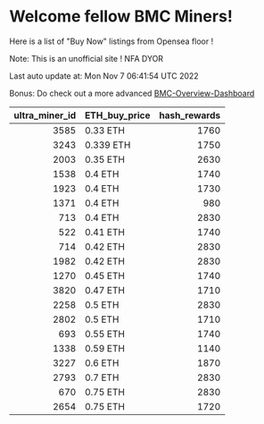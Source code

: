 # Welcome fellow BMC Miners!
Here is a list of "Buy Now" listings from Opensea floor !

Note: This is an unofficial site ! NFA DYOR

Last auto update at: Mon Nov  7 06:41:54 UTC 2022

Bonus: Do check out a more advanced [BMC-Overview-Dashboard](https://dune.com/defifunk/BMC-Overview-Dashboard)


|   ultra_miner_id | ETH_buy_price   |   hash_rewards |
|-----------------:|:----------------|---------------:|
|             3585 | 0.33 ETH        |           1760 |
|             3243 | 0.339 ETH       |           1750 |
|             2003 | 0.35 ETH        |           2630 |
|             1538 | 0.4 ETH         |           1740 |
|             1923 | 0.4 ETH         |           1730 |
|             1371 | 0.4 ETH         |            980 |
|              713 | 0.4 ETH         |           2830 |
|              522 | 0.41 ETH        |           1740 |
|              714 | 0.42 ETH        |           2830 |
|             1982 | 0.42 ETH        |           2830 |
|             1270 | 0.45 ETH        |           1740 |
|             3820 | 0.47 ETH        |           1710 |
|             2258 | 0.5 ETH         |           2830 |
|             2802 | 0.5 ETH         |           1710 |
|              693 | 0.55 ETH        |           1740 |
|             1338 | 0.59 ETH        |           1140 |
|             3227 | 0.6 ETH         |           1870 |
|             2793 | 0.7 ETH         |           2830 |
|              670 | 0.75 ETH        |           2830 |
|             2654 | 0.75 ETH        |           1720 |